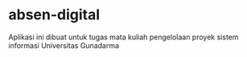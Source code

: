 # absen-digital
Aplikasi ini dibuat untuk tugas mata kuliah pengelolaan proyek sistem informasi Universitas Gunadarma
